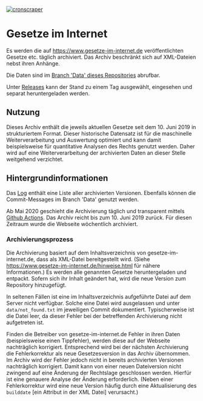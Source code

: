 [![cronscraper](https://github.com/legal-networks/gesetze-im-internet/workflows/cronscraper/badge.svg?event=schedule)](https://github.com/legal-networks/gesetze-im-internet/actions)

# Gesetze im Internet

Es werden die auf https://www.gesetze-im-internet.de veröffentlichten Gesetze etc. täglich archiviert. 
Das Archiv beschränkt sich auf XML-Dateien nebst ihren Anhänge.

Die Daten sind im [Branch 'Data' dieses Repositories](https://github.com/legal-networks/gesetze-im-internet/tree/data) 
abrufbar.

Unter [Releases](https://github.com/legal-networks/gesetze-im-internet/releases) 
kann der Stand zu einem Tag ausgewählt, eingesehen und separat heruntergeladen werden.


## Nutzung

Dieses Archiv enthält die jeweils aktuellen Gesetze seit dem 10. Juni 2019 in strukturiertem Format. 
Dieser historische Datensatz ist für die maschinelle Weiterverarbeitung und Auswertung optimiert
und kann damit beispielsweise für quantitative Analysen des Rechts genutzt werden. 
Daher wird auf eine Weiterverarbeitung der archivierten Daten an dieser Stelle weitgehend verzichtet.


## Hintergrundinformationen

Das [Log](https://github.com/legal-networks/gesetze-im-internet/blob/data/data/log.md) 
enthält eine Liste aller archivierten Versionen.
Ebenfalls können die Commit-Messages im Branch 'Data' genutzt werden.

Ab Mai 2020 geschieht die Archivierung täglich und transparent mittels 
[Github Actions](https://github.com/legal-networks/gesetze-im-internet/actions).
Das Archiv reicht bis zum 10. Juni 2019 zurück. Für diesen Zeitraum wurde die Webseite wöchentlich archiviert.


### Archivierungsprozess

Die Archivierung basiert auf dem Inhaltsverzeichnis von gesetze-im-internet.de, dass als XML-Datei bereitgestellt wird. 
(Siehe https://www.gesetze-im-internet.de/hinweise.html für nähere Informationen.)
Es werden alle genannten Gesetze heruntergeladen und entpackt. Sofern sich ihr Inhalt geändert hat, 
wird die neue Version zum Repository hinzugefügt.

In seltenen Fällen ist eine im Inhaltsverzeichnis aufgeführte Datei auf dem Server nicht verfügbar. 
Solche eine Datei wird ausgelassen und unter `data/not_found.txt` im jeweiligen Commit dokumentiert. 
Typischerweise ist die Datei leer, da dieser Fehler bei der betreffenden Archivierung nicht aufgetreten ist.

Finden die Betreiber von gesetze-im-internet.de Fehler in ihren Daten (beispielsweise einen Tippfehler), 
werden diese auf der Webseite nachträglich korrigiert.
Entsprechend wird bei der nächsten Archivierung die Fehlerkorrektur als neue Gesetzesversion in das Archiv übernommen.
Im Archiv wird der Fehler jedoch nicht in bereits archivierten Versionen nachträglich korrigiert. 
Damit kann von einer neuen Dateiversion nicht zwingend auf eine Änderung der Rechtslage geschlossen werden. 
Hierfür ist eine genauere Analyse der Änderung erforderlich. 
(Neben einer Fehlerkorrektur wird eine neue Version häufig durch eine Aktualisierung des `builddate` 
\[ein Attribut in der XML Datei\] verursacht.)
